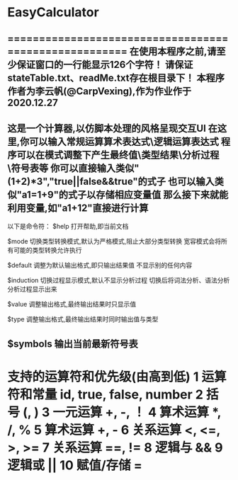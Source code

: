 # EasyCalculator
======================================================
在使用本程序之前,请至少保证窗口的一行能显示126个字符！
请保证stateTable.txt、readMe.txt存在根目录下！
本程序作者为李云帆(@CarpVexing),作为作业作于2020.12.27
------------------------------------------------------
这是一个计算器,以仿脚本处理的风格呈现交互UI
在这里,你可以输入常规运算算术表达式\逻辑运算表达式
程序可以在模式调整下产生最终值\类型结果\分析过程\符号表等
你可以直接输入类似"(1+2)*3","true||false&&true"的式子
也可以输入类似"a1=1+9"的式子以存储相应变量值
那么接下来就能利用变量,如"a1+12"直接进行计算
------------------------------------------------------
以下是命令符：
$help       打开帮助,即当前文档

$mode       切换类型转换模式,默认为严格模式,阻止大部分类型转换
            宽容模式会将所有可能的类型转换允许执行

$default    调整为默认输出格式,即只输出结果值
            不显示别的任何内容

$induction  切换过程显示模式,默认不显示分析过程
            切换后将词法分析、语法分析分析过程显示出来

$value      调整输出格式,最终输出结果时只显示值

$type       调整输出格式,最终输出结果时同时输出值与类型

$symbols    输出当前最新符号表
------------------------------------------------------
支持的运算符和优先级(由高到低)
1   运算符和常量    id, true, false, number
2   括号            (, )
3   一元运算        +, -, ！
4   算术运算        *, /, %
5   算术运算        +, -
6   关系运算        <, <=, >, >=
7   关系运算        ==, !=
8   逻辑与          &&
9   逻辑或          ||
10  赋值/存储       =
======================================================
